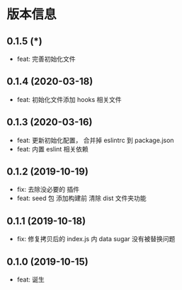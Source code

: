 # 版本信息
## 0.1.5 (*)
* feat: 完善初始化文件

## 0.1.4 (2020-03-18)
* feat: 初始化文件添加 hooks 相关文件

## 0.1.3 (2020-03-16)
* feat: 更新初始化配置， 合并掉 eslintrc 到 package.json
* feat: 内置 eslint 相关依赖
## 0.1.2 (2019-10-19)
* fix: 去除没必要的 插件
* feat: seed 包 添加构建前 清除 dist 文件夹功能
## 0.1.1 (2019-10-18)
* fix: 修复拷贝后的 index.js 内 data sugar 没有被替换问题
## 0.1.0 (2019-10-15)
* feat: 诞生